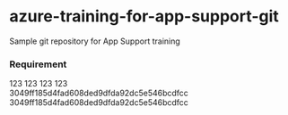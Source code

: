 # azure-training-for-app-support-git
Sample git repository for App Support training

### Requirement
123 123 123 123  
3049ff185d4fad608ded9dfda92dc5e546bcdfcc
3049ff185d4fad608ded9dfda92dc5e546bcdfcc



